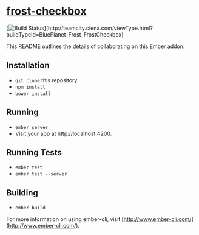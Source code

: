 # [frost-checkbox](https://bitbucket.ciena.com/projects/bp_frost/repos/frost-checkbox)

[![Build Status](http://teamcity.ciena.com/app/rest/builds/buildType:(id:BluePlanet_Frost_FrostCheckbox)/statusIcon)](http://teamcity.ciena.com/viewType.html?buildTypeId=BluePlanet_Frost_FrostCheckbox)

This README outlines the details of collaborating on this Ember addon.

## Installation

* `git clone` this repository
* `npm install`
* `bower install`

## Running

* `ember server`
* Visit your app at http://localhost:4200.

## Running Tests

* `ember test`
* `ember test --server`

## Building

* `ember build`

For more information on using ember-cli, visit [http://www.ember-cli.com/](http://www.ember-cli.com/).

